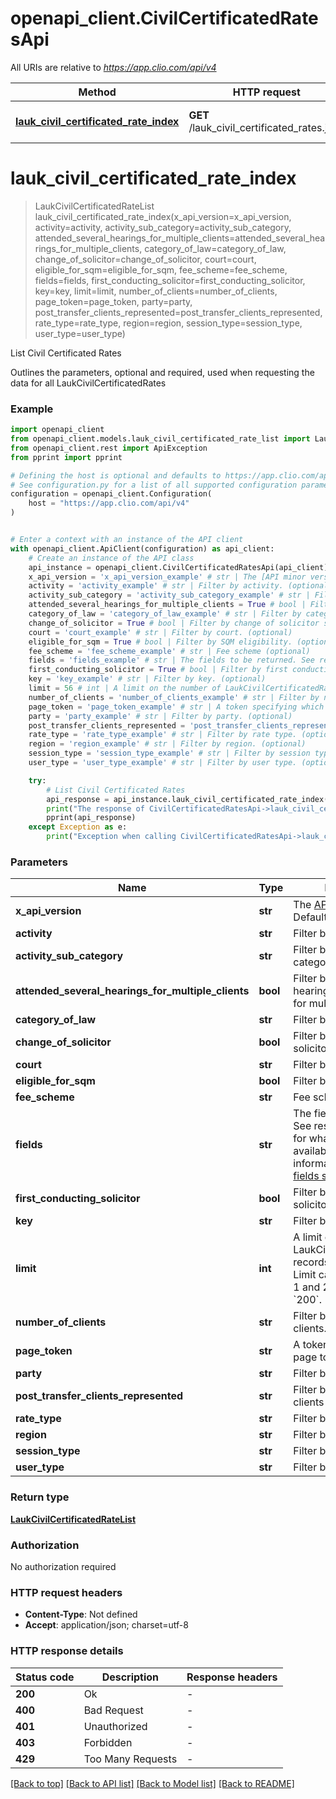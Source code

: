 # openapi_client.CivilCertificatedRatesApi

All URIs are relative to *https://app.clio.com/api/v4*

Method | HTTP request | Description
------------- | ------------- | -------------
[**lauk_civil_certificated_rate_index**](CivilCertificatedRatesApi.md#lauk_civil_certificated_rate_index) | **GET** /lauk_civil_certificated_rates.json | List Civil Certificated Rates


# **lauk_civil_certificated_rate_index**
> LaukCivilCertificatedRateList lauk_civil_certificated_rate_index(x_api_version=x_api_version, activity=activity, activity_sub_category=activity_sub_category, attended_several_hearings_for_multiple_clients=attended_several_hearings_for_multiple_clients, category_of_law=category_of_law, change_of_solicitor=change_of_solicitor, court=court, eligible_for_sqm=eligible_for_sqm, fee_scheme=fee_scheme, fields=fields, first_conducting_solicitor=first_conducting_solicitor, key=key, limit=limit, number_of_clients=number_of_clients, page_token=page_token, party=party, post_transfer_clients_represented=post_transfer_clients_represented, rate_type=rate_type, region=region, session_type=session_type, user_type=user_type)

List Civil Certificated Rates

Outlines the parameters, optional and required, used when requesting the data for all LaukCivilCertificatedRates

### Example


```python
import openapi_client
from openapi_client.models.lauk_civil_certificated_rate_list import LaukCivilCertificatedRateList
from openapi_client.rest import ApiException
from pprint import pprint

# Defining the host is optional and defaults to https://app.clio.com/api/v4
# See configuration.py for a list of all supported configuration parameters.
configuration = openapi_client.Configuration(
    host = "https://app.clio.com/api/v4"
)


# Enter a context with an instance of the API client
with openapi_client.ApiClient(configuration) as api_client:
    # Create an instance of the API class
    api_instance = openapi_client.CivilCertificatedRatesApi(api_client)
    x_api_version = 'x_api_version_example' # str | The [API minor version](#section/Minor-Versions). Default: latest version. (optional)
    activity = 'activity_example' # str | Filter by activity. (optional)
    activity_sub_category = 'activity_sub_category_example' # str | Filter by activity sub-category. (optional)
    attended_several_hearings_for_multiple_clients = True # bool | Filter by whether multiple hearings were attended for multiple clients. (optional)
    category_of_law = 'category_of_law_example' # str | Filter by category of law. (optional)
    change_of_solicitor = True # bool | Filter by change of solicitor status. (optional)
    court = 'court_example' # str | Filter by court. (optional)
    eligible_for_sqm = True # bool | Filter by SQM eligibility. (optional)
    fee_scheme = 'fee_scheme_example' # str | Fee scheme (optional)
    fields = 'fields_example' # str | The fields to be returned. See response samples for what fields are available. For more information see the [fields section](#section/Fields). (optional)
    first_conducting_solicitor = True # bool | Filter by first conducting solicitor status. (optional)
    key = 'key_example' # str | Filter by key. (optional)
    limit = 56 # int | A limit on the number of LaukCivilCertificatedRate records to be returned. Limit can range between 1 and 200. Default: `200`. (optional)
    number_of_clients = 'number_of_clients_example' # str | Filter by number of clients. (optional)
    page_token = 'page_token_example' # str | A token specifying which page to return. (optional)
    party = 'party_example' # str | Filter by party. (optional)
    post_transfer_clients_represented = 'post_transfer_clients_represented_example' # str | Filter by post-transfer clients represented. (optional)
    rate_type = 'rate_type_example' # str | Filter by rate type. (optional)
    region = 'region_example' # str | Filter by region. (optional)
    session_type = 'session_type_example' # str | Filter by session type. (optional)
    user_type = 'user_type_example' # str | Filter by user type. (optional)

    try:
        # List Civil Certificated Rates
        api_response = api_instance.lauk_civil_certificated_rate_index(x_api_version=x_api_version, activity=activity, activity_sub_category=activity_sub_category, attended_several_hearings_for_multiple_clients=attended_several_hearings_for_multiple_clients, category_of_law=category_of_law, change_of_solicitor=change_of_solicitor, court=court, eligible_for_sqm=eligible_for_sqm, fee_scheme=fee_scheme, fields=fields, first_conducting_solicitor=first_conducting_solicitor, key=key, limit=limit, number_of_clients=number_of_clients, page_token=page_token, party=party, post_transfer_clients_represented=post_transfer_clients_represented, rate_type=rate_type, region=region, session_type=session_type, user_type=user_type)
        print("The response of CivilCertificatedRatesApi->lauk_civil_certificated_rate_index:\n")
        pprint(api_response)
    except Exception as e:
        print("Exception when calling CivilCertificatedRatesApi->lauk_civil_certificated_rate_index: %s\n" % e)
```



### Parameters


Name | Type | Description  | Notes
------------- | ------------- | ------------- | -------------
 **x_api_version** | **str**| The [API minor version](#section/Minor-Versions). Default: latest version. | [optional] 
 **activity** | **str**| Filter by activity. | [optional] 
 **activity_sub_category** | **str**| Filter by activity sub-category. | [optional] 
 **attended_several_hearings_for_multiple_clients** | **bool**| Filter by whether multiple hearings were attended for multiple clients. | [optional] 
 **category_of_law** | **str**| Filter by category of law. | [optional] 
 **change_of_solicitor** | **bool**| Filter by change of solicitor status. | [optional] 
 **court** | **str**| Filter by court. | [optional] 
 **eligible_for_sqm** | **bool**| Filter by SQM eligibility. | [optional] 
 **fee_scheme** | **str**| Fee scheme | [optional] 
 **fields** | **str**| The fields to be returned. See response samples for what fields are available. For more information see the [fields section](#section/Fields). | [optional] 
 **first_conducting_solicitor** | **bool**| Filter by first conducting solicitor status. | [optional] 
 **key** | **str**| Filter by key. | [optional] 
 **limit** | **int**| A limit on the number of LaukCivilCertificatedRate records to be returned. Limit can range between 1 and 200. Default: &#x60;200&#x60;. | [optional] 
 **number_of_clients** | **str**| Filter by number of clients. | [optional] 
 **page_token** | **str**| A token specifying which page to return. | [optional] 
 **party** | **str**| Filter by party. | [optional] 
 **post_transfer_clients_represented** | **str**| Filter by post-transfer clients represented. | [optional] 
 **rate_type** | **str**| Filter by rate type. | [optional] 
 **region** | **str**| Filter by region. | [optional] 
 **session_type** | **str**| Filter by session type. | [optional] 
 **user_type** | **str**| Filter by user type. | [optional] 

### Return type

[**LaukCivilCertificatedRateList**](LaukCivilCertificatedRateList.md)

### Authorization

No authorization required

### HTTP request headers

 - **Content-Type**: Not defined
 - **Accept**: application/json; charset=utf-8

### HTTP response details

| Status code | Description | Response headers |
|-------------|-------------|------------------|
**200** | Ok |  -  |
**400** | Bad Request |  -  |
**401** | Unauthorized |  -  |
**403** | Forbidden |  -  |
**429** | Too Many Requests |  -  |

[[Back to top]](#) [[Back to API list]](../README.md#documentation-for-api-endpoints) [[Back to Model list]](../README.md#documentation-for-models) [[Back to README]](../README.md)


